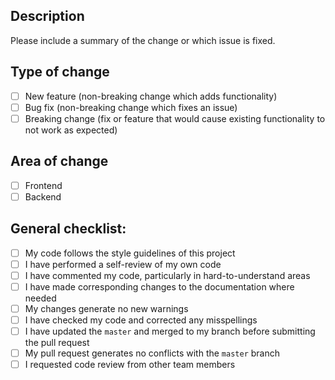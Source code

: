 ## Description

Please include a summary of the change or which issue is fixed.

## Type of change

- [ ] New feature (non-breaking change which adds functionality)
- [ ] Bug fix (non-breaking change which fixes an issue)
- [ ] Breaking change (fix or feature that would cause existing functionality to not work as expected)

## Area of change

- [ ] Frontend
- [ ] Backend

## General checklist:

- [ ] My code follows the style guidelines of this project
- [ ] I have performed a self-review of my own code
- [ ] I have commented my code, particularly in hard-to-understand areas
- [ ] I have made corresponding changes to the documentation where needed
- [ ] My changes generate no new warnings
- [ ] I have checked my code and corrected any misspellings
- [ ] I have updated the `master` and merged to my branch before submitting the pull request
- [ ] My pull request generates no conflicts with the `master` branch
- [ ] I requested code review from other team members
